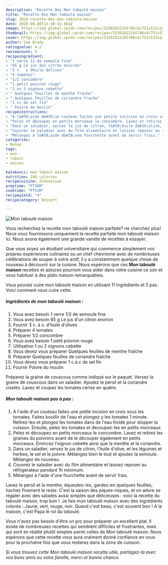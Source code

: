 ```yaml
---
description: "Recette Des Mon taboulé maison"
title: "Recette Des Mon taboulé maison"
slug: 3016-recette-des-mon-taboule-maison
date: 2020-08-08T13:30:43.964Z
image: https://img-global.cpcdn.com/recipes/525028222b5786c6/751x532cq70/mon-taboule-maison-photo-principale-de-la-recette.jpg
thumbnail: https://img-global.cpcdn.com/recipes/525028222b5786c6/751x532cq70/mon-taboule-maison-photo-principale-de-la-recette.jpg
cover: https://img-global.cpcdn.com/recipes/525028222b5786c6/751x532cq70/mon-taboule-maison-photo-principale-de-la-recette.jpg
author: Sam Brady
ratingvalue: 4.2
reviewcount: 5
recipeingredient:
- "1 verre 12 de semoule fine"
- "65 g Le jus dun citron environ"
- "3 c.  s dhuile dolives"
- "4 tomates"
- "1/2 concombre"
- "1 petit poivron rouge"
- "1 ou 2 oignons cebette"
- " Quelques feuilles de menthe frache"
- " Quelques feuilles de coriandre frache"
- "1 cc de sel fin"
- " Poivre du moulin"
recipeinstructions:
- "A l&#39;aide d&#39;un couteau faites une petite incision en croix sous les tomates. Faites bouillir de l&#39;eau et plongez y les tomates 1 minute. Retirez-les et plongez les tomates dans de l&#39;eau froide pour stopper la cuisson. Ensuite, pelez les tomates et decoupez-les en petits morceaux."
- "Pelez et découpez en petits morceaux le concombre. Lavez et retirez les graines du poivrons avant de le découper également en petits morceaux. Emincez l&#39;oignon cebette ainsi que la menthe et la coriandre."
- "Dans un saladier, versez le jus de citron, l&#39;huile d&#39;olive, et les légumes et herbes, le sel et le poivre. Mélangez bien le tout et ajoutez la semoule. Mélangez de nouveau."
- "Couvrez le saladier avec du film alimentaire et laissez reposer au réfrigérateur pendant 1h minimum."
- "Mélangez à l&#39;aide d&#39;une fourchette avant de servir frais."
categories:
- Resep
tags:
- mon
- taboul
- maison

katakunci: mon taboul maison 
nutrition: 246 calories
recipecuisine: Indonesian
preptime: "PT36M"
cooktime: "PT52M"
recipeyield: "4"
recipecategory: Dessert

---
```



![Mon taboulé maison](https://img-global.cpcdn.com/recipes/525028222b5786c6/751x532cq70/mon-taboule-maison-photo-principale-de-la-recette.jpg)

Vous recherchez la recette mon taboulé maison parfaite? ne cherchez plus! Nous vous fournissons uniquement la recette parfaite mon taboulé maison ici. Nous avons également une grande variété de recettes à essayer.

Que vous soyez un étudiant universitaire qui commence simplement vos propres expériences culinaires ou un chef chevronné avec de nombreuses célébrations de souper à votre actif, il y a constamment quelque chose de nouveau à découvrir sur la cuisine. Nous espérons que ces <strong> Mon taboulé maison </strong> recettes et astuces pourront vous aider dans votre cuisine ce soir et vous habituer à des plats maison remarquables.

<!--inarticleads1-->

Vous pouvez cuire mon taboulé maison en utilisant 11 Ingrédients et 5 pas. Voici comment vous cuire cette.

##### Ingrédients de mon taboulé maison :

1. Vous avez besoin 1 verre 1/2 de semoule fine
1. Vous avez besoin 65 g Le jus d&#39;un citron environ
1. Fournir 3 c. à s. d&#39;huile d&#39;olives
1. Préparer 4 tomates
1. Préparer 1/2 concombre
1. Vous avez besoin 1 petit poivron rouge
1. Utilisation 1 ou 2 oignons cebette
1. Vous devez vous préparer  Quelques feuilles de menthe fraîche
1. Préparer  Quelques feuilles de coriandre fraîche
1. Vous devez vous préparer 1 c.à.c de sel fin
1. Fournir  Poivre du moulin


Préparez la graine de couscous comme indiqué sur le paquet. Versez la graine de couscous dans un saladier. Ajoutez le persil et la coriandre ciselés. Lavez et coupez les tomates cerise en quatre. 

<!--inarticleads2-->

##### Mon taboulé maison pas à pas :

1. A l&#39;aide d&#39;un couteau faites une petite incision en croix sous les tomates. Faites bouillir de l&#39;eau et plongez y les tomates 1 minute. Retirez-les et plongez les tomates dans de l&#39;eau froide pour stopper la cuisson. Ensuite, pelez les tomates et decoupez-les en petits morceaux.
1. Pelez et découpez en petits morceaux le concombre. Lavez et retirez les graines du poivrons avant de le découper également en petits morceaux. Emincez l&#39;oignon cebette ainsi que la menthe et la coriandre.
1. Dans un saladier, versez le jus de citron, l&#39;huile d&#39;olive, et les légumes et herbes, le sel et le poivre. Mélangez bien le tout et ajoutez la semoule. Mélangez de nouveau.
1. Couvrez le saladier avec du film alimentaire et laissez reposer au réfrigérateur pendant 1h minimum.
1. Mélangez à l&#39;aide d&#39;une fourchette avant de servir frais.


Lavez le persil et la menthe, équeutez-les, gardez-en quelques feuilles, hachez finement le reste. C&#39;est la saison des piques-niques, et on adore se régaler avec des salades aussi simples que délicieuses : voici la recette du taboulé maison, trop bon !. Je fais mon taboulé maison avec des ingrédients colorés : Jaune, vert, rouge, noir. Quand c&#39;est beau, c&#39;est souvent bon ! A la maison, c&#39;est Papa le roi du taboulé. 

<!--inarticleads1-->

<p>
Vous n'avez pas besoin d'être un pro pour préparer un excellent plat. Il existe de nombreuses recettes qui semblent difficiles et frustrantes, mais qui sont en réalité plutôt simples parmi celles de Mon taboulé maison. Nous espérons que cette recette vous aura vraiment donné confiance en vous pour la prochaine fois que vous resterez dans la zone de cuisson.
</p>

<p>
<i>Si vous trouvez cette Mon taboulé maison recette utile, partagez-la avec vos bons amis ou votre famille, merci et bonne chance.</i>
</p>
